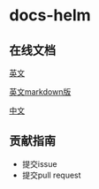 # docs-helm

## 在线文档

[英文](https://docs-helm.codeforfun.cn/en/README.html)

[英文markdown版](docs/en/README.md)

[中文](https://docs-helm.codeforfun.cn/cn/README.html)

## 贡献指南

- 提交issue
- 提交pull request